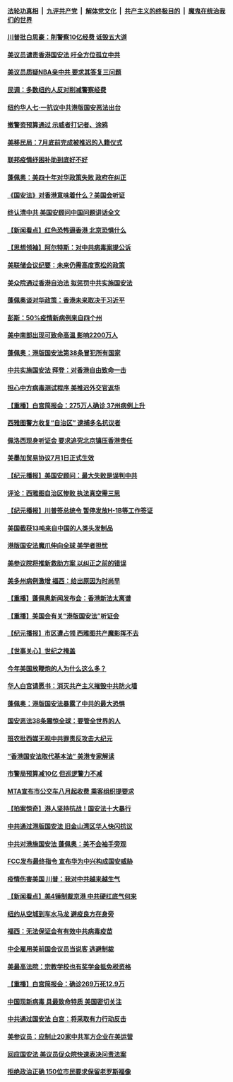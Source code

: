 ####  [法轮功真相](../../../../basic/blob/master/README.md?t=07022202) &nbsp;|&nbsp; [九评共产党](../../../../9ping.md/blob/master/README.md?t=07022202) &nbsp;|&nbsp; [解体党文化](../../../../jtdwh.md/blob/master/README.md?t=07022202)  &nbsp;|&nbsp; [共产主义的终极目的](../../../../gczydzjmd.md/blob/master/README.md?t=07022202) &nbsp;|&nbsp; [魔鬼在统治我们的世界](../../../../mgztzwmdsj.md/blob/master/README.md?t=07022202) 

#### [川普批白思豪：削警察10亿经费 诋毁五大道](../pages/nsc412/n12226360.md?t=07022202) 

#### [美议员谴责香港国安法 吁全方位孤立中共](../pages/nsc412/n12227173.md?t=07022202) 

#### [美议员质疑NBA亲中共 要求其答复三问题](../pages/nsc412/n12226782.md?t=07022202) 

#### [民调：多数纽约人反对削减警察经费](../pages/nsc412/n12226365.md?t=07022202) 

#### [纽约华人七‧一抗议中共港版国安恶法出台](../pages/nsc412/n12226352.md?t=07022202) 

#### [撤警资预算通过 示威者打记者、涂鸦](../pages/nsc412/n12226317.md?t=07022202) 

#### [美移民局：7月底前完成被推迟的入籍仪式](../pages/nsc412/n12226333.md?t=07022202) 

#### [联邦疫情纾困补助到底好不好](../pages/nsc412/n12226379.md?t=07022202) 

#### [蓬佩奥：美四十年对华政策失败 政府在纠正](../pages/nsc412/n12226169.md?t=07022202) 

#### [《国安法》对香港意味着什么？美国会听证](../pages/nsc412/n12225932.md?t=07022202) 

#### [终认清中共 美国安顾问中国问题讲话全文](../pages/nsc412/n12225398.md?t=07022202) 

#### [【新闻看点】红色恐怖逼香港 北京恐惧什么](../pages/nsc412/n12225821.md?t=07022202) 

#### [【思想领袖】阿尔特斯：对中共病毒案提公诉](../pages/nsc412/n12132039.md?t=07022202) 

#### [美联储会议纪要：未来仍需高度宽松的政策](../pages/nsc412/n12225944.md?t=07022202) 

#### [美众院通过香港自治法 拟惩罚中共实施国安法](../pages/nsc412/n12225765.md?t=07022202) 

#### [蓬佩奥谈对华政策：香港未来取决于习近平](../pages/nsc412/n12225535.md?t=07022202) 

#### [彭斯：50%疫情新病例来自四个州](../pages/nsc412/n12225661.md?t=07022202) 

#### [美中南部出现可致命高温 影响2200万人](../pages/nsc412/n12225509.md?t=07022202) 

#### [蓬佩奥：港版国安法第38条冒犯所有国家](../pages/nsc412/n12225492.md?t=07022202) 

#### [中共实施国安法 拜登：对香港自由致命一击](../pages/nsc412/n12225488.md?t=07022202) 

#### [担心中方病毒测试程序 美推迟外交官返华](../pages/nsc412/n12225504.md?t=07022202) 

#### [【重播】白宫简报会：275万人确诊 37州病例上升](../pages/nsc412/n12225524.md?t=07022202) 

#### [西雅图警方收复“自治区” 逮捕多名抗议者](../pages/nsc412/n12225413.md?t=07022202) 

#### [佩洛西现身听证会 要求追究北京镇压香港责任](../pages/nsc412/n12225292.md?t=07022202) 

#### [美墨加贸易协议7月1日正式生效](../pages/nsc412/n12225352.md?t=07022202) 

#### [【纪元播报】美国安顾问：最大失败是误判中共](../pages/nsc412/n12225244.md?t=07022202) 

#### [评论：西雅图自治区惨败 执法真空需三思](../pages/nsc412/n12222690.md?t=07022202) 

#### [【纪元播报】川普签总统令 暂停发放H-1B等工作签证](../pages/nsc412/n12225208.md?t=07022202) 

#### [美国截获13吨来自中国的人类头发制品](../pages/nsc412/n12225251.md?t=07022202) 

#### [港版国安法魔爪伸向全球 美学者担忧](../pages/nsc412/n12225012.md?t=07022202) 

#### [美参议院将推新救助方案 以纠正之前的错误](../pages/nsc412/n12224957.md?t=07022202) 

#### [美多州病例激增 福西：给出原因为时尚早](../pages/nsc412/n12224710.md?t=07022202) 

#### [【重播】蓬佩奥新闻发布会：香港新法太离谱](../pages/nsc412/n12224924.md?t=07022202) 

#### [【重播】美国会有关“港版国安法”听证会](../pages/nsc412/n12223128.md?t=07022202) 

#### [【纪元播报】市区遭占领 西雅图共产魔影挥不去](../pages/nsc412/n12224840.md?t=07022202) 

#### [【世事关心】世纪之掩盖](../pages/nsc412/n12223498.md?t=07022202) 

#### [今年美国放鞭炮的人为什么这么多？](../pages/nsc412/n12223569.md?t=07022202) 

#### [华人白宫请愿书：消灭共产主义摧毁中共防火墙](../pages/nsc412/n12223552.md?t=07022202) 

#### [蓬佩奥：港版国安法暴露了中共的最大恐惧](../pages/nsc412/n12224268.md?t=07022202) 

#### [国安恶法38条震惊全球：要管全世界的人](../pages/nsc412/n12224164.md?t=07022202) 

#### [班农批西媒无视中共罪责反攻击大纪元](../pages/nsc412/n12222770.md?t=07022202) 

#### [“香港国安法取代基本法” 美港专家解读](../pages/nsc412/n12223556.md?t=07022202) 

#### [市警局预算减10亿 但巡逻警力不减](../pages/nsc412/n12223572.md?t=07022202) 

#### [MTA宣布市公交车八月起收费 乘客组织提要求](../pages/nsc412/n12223620.md?t=07022202) 

#### [【拍案惊奇】港人坚持抗战！国安法十大暴行](../pages/nsc412/n12223602.md?t=07022202) 

#### [中共通过港版国安法 旧金山湾区华人快闪抗议](../pages/nsc412/n12223529.md?t=07022202) 

#### [中共对港施国安法 蓬佩奥：美不会袖手旁观](../pages/nsc412/n12223421.md?t=07022202) 

#### [FCC发布最终指令 宣布华为中兴构成国安威胁](../pages/nsc412/n12222824.md?t=07022202) 

#### [疫情伤害美国 川普：我对中共越来越生气](../pages/nsc412/n12223407.md?t=07022202) 

#### [【新闻看点】美4锤制裁京港 中共硬扛底气何来](../pages/nsc412/n12223141.md?t=07022202) 

#### [纽约从空城到车水马龙  避疫良方在身旁](../pages/nsc412/n12221562.md?t=07022202) 

#### [福西：无法保证会有有效中共病毒疫苗](../pages/nsc412/n12223027.md?t=07022202) 

#### [中企雇用美前国会议员当说客 逃避制裁](../pages/nsc412/n12222987.md?t=07022202) 

#### [美最高法院：宗教学校也有奖学金抵免税资格](../pages/nsc412/n12222892.md?t=07022202) 

#### [【重播】白宫简报会：确诊269万死12.9万](../pages/nsc412/n12222860.md?t=07022202) 

#### [中国现新病毒 具最致命特质 美国密切关注](../pages/nsc412/n12222596.md?t=07022202) 

#### [中共通过国安法 白宫：将采取有力行动反击](../pages/nsc412/n12222567.md?t=07022202) 

#### [美参议员：应制止20家中共军方企业在美运营](../pages/nsc412/n12222400.md?t=07022202) 

#### [回应国安法 美议员促众院快速表决问责法案](../pages/nsc412/n12222415.md?t=07022202) 

#### [拒绝政治正确 150位市民要求保留老罗斯福像](../pages/nsc412/n12222349.md?t=07022202) 

